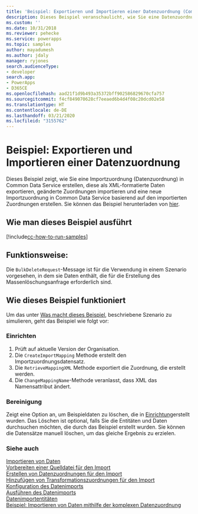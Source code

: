 ```yaml
---
title: 'Beispiel: Exportieren und Importieren einer Datenzuordnung (Common Data Service) | Microsoft-Dokumentation'
description: Dieses Beispiel veranschaulicht, wie Sie eine Datenzuordnung erstellen und diese exportieren
ms.custom: ''
ms.date: 10/31/2018
ms.reviewer: pehecke
ms.service: powerapps
ms.topic: samples
author: mayadumesh
ms.author: jdaly
manager: ryjones
search.audienceType:
- developer
search.app:
- PowerApps
- D365CE
ms.openlocfilehash: aad21f1d9b493a35372bff902586829670cfa757
ms.sourcegitcommit: f4cf849070628cf7eeaed6b4d4f08c20dcd02e58
ms.translationtype: HT
ms.contentlocale: de-DE
ms.lasthandoff: 03/21/2020
ms.locfileid: "3155762"
---
```

# <a name="sample-export-and-import-a-data-map"></a>Beispiel: Exportieren und Importieren einer Datenzuordnung

Dieses Beispiel zeigt, wie Sie eine Importzuordnung (Datenzuordnung) in Common Data Service erstellen, diese als XML-formatierte Daten exportieren, geänderte Zuordnungen importieren und eine neue Importzuordnung in Common Data Service basierend auf den importierten Zuordnungen erstellen. Sie können das Beispiel herunterladen von [hier](https://github.com/Microsoft/PowerApps-Samples/tree/master/cds/orgsvc/C%23/ExportImportDataMap).

## <a name="how-to-run-this-sample"></a>Wie man dieses Beispiel ausführt

[!include[cc-how-to-run-samples](../../includes/cc-how-to-run-samples.md)]

## <a name="what-this-sample-does"></a>Funktionsweise:

Die `BulkDeleteRequest`-Message ist für die Verwendung in einem Szenario vorgesehen, in dem sie Daten enthält, die für die Erstellung des Massenlöschungsanfrage erforderlich sind.

## <a name="how-this-sample-works"></a>Wie dieses Beispiel funktioniert

Um das unter [Was macht dieses Beispiel](#what-this-sample-does), beschriebene Szenario zu simulieren, geht das Beispiel wie folgt vor:

### <a name="setup"></a>Einrichten

1. Prüft auf aktuelle Version der Organisation. 
2. Die `CreateImportMapping` Methode erstellt den Importzuordnungsdatensatz.
3. Die `RetrieveMappingXML` Methode exportiert die Zuordnung, die erstellt werden.
4. Die `ChangeMappingName`-Methode veranlasst, dass XML das Namensattribut ändert.

### <a name="clean-up"></a>Bereinigung

Zeigt eine Option an, um Beispieldaten zu löschen, die in [Einrichtung](#setup)erstellt wurden. Das Löschen ist optional, falls Sie die Entitäten und Daten durchsuchen möchten, die durch das Beispiel erstellt wurden. Sie können die Datensätze manuell löschen, um das gleiche Ergebnis zu erzielen.


### <a name="see-also"></a>Siehe auch

[Importieren von Daten](../../import-data.md)<br />
[Vorbereiten einer Quelldatei für den Import](../../prepare-source-files-import.md)<br />
[Erstellen von Datenzuordnungen für den Import](../../create-data-maps-for-import.md)<br />
[Hinzufügen von Transformationszuordnungen für den Import](../../add-transformation-mappings-import.md)<br />
[Konfiguration des Datenimports](../../configure-data-import.md)<br />
[Ausführen des Datenimports](../../run-data-import.md)<br />
[Datenimportentitäten](../../data-import-entities.md)<br />
[Beispiel: Importieren von Daten mithilfe der komplexen Datenzuordnung](import-data-complex-data-map.md)<br />

